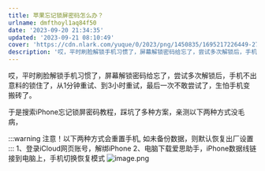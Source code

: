 ```yaml
---
title: 苹果忘记锁屏密码怎么办？
urlname: dmfthoyl1aq84f50
date: '2023-09-20 21:34:35'
updated: '2023-09-21 08:10:49'
cover: 'https://cdn.nlark.com/yuque/0/2023/png/1450835/1695217226449-27878f82-3b0e-492c-bb27-80e4f0bb6995.png'
description: '哎，平时刷脸解锁手机习惯了，屏幕解锁密码给忘了，尝试多次解锁后，手机不出意料的锁住了，从1分钟重试、到3小时重试，最后一次不敢尝试了，生怕手机变搬砖了。于是搜索iPhone忘记锁屏密码教程，踩坑了多种方案，亲测以下两种方式没毛病，注意！以下两种方式会重置手机, 如未备份数据，则默认恢复出厂设置...'
---
```

哎，平时刷脸解锁手机习惯了，屏幕解锁密码给忘了，尝试多次解锁后，手机不出意料的锁住了，从1分钟重试、到3小时重试，最后一次不敢尝试了，生怕手机变搬砖了。

于是搜索iPhone忘记锁屏密码教程，踩坑了多种方案，亲测以下两种方式没毛病，

:::warning
注意！以下两种方式会重置手机, 如未备份数据，则默认恢复出厂设置
:::
1、登录iCloud网页账号，解绑iPhone
2、电脑下载爱思助手，iPhone数据线链接到电脑上，手机切换恢复模式
![image.png](https://gyg-bawei-zg4-2103b.oss-cn-beijing.aliyuncs.com/a113c7517828ff667e694b3ba6603620.png)

